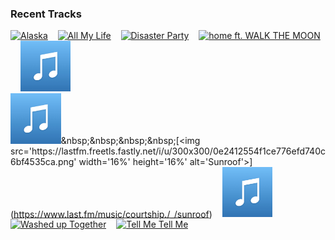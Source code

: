 ### Recent Tracks
[<img src='https://lastfm.freetls.fastly.net/i/u/300x300/5e4f6cbd598c5d7723e57d079287874a.png' width='16%' height='16%' alt='Alaska'>](https://www.last.fm/music/little%2bhurt/_/alaska)&nbsp;&nbsp;&nbsp;&nbsp;[<img src='https://lastfm.freetls.fastly.net/i/u/300x300/6da11da7490ff0d365d255d49c083375.png' width='16%' height='16%' alt='All My Life'>](https://www.last.fm/music/honors/_/all%2bmy%2blife)&nbsp;&nbsp;&nbsp;&nbsp;[<img src='https://lastfm.freetls.fastly.net/i/u/300x300/c64d469603f05ce92244b101189e553f.png' width='16%' height='16%' alt='Disaster Party'>](https://www.last.fm/music/magic%2bgiant/_/disaster%2bparty)&nbsp;&nbsp;&nbsp;&nbsp;[<img src='https://lastfm.freetls.fastly.net/i/u/300x300/187d7db7246b62070d302d00e7e23336.png' width='16%' height='16%' alt='home ft. WALK THE MOON'>](https://www.last.fm/music/morgxn/_/home%2bft.%2bwalk%2bthe%2bmoon)&nbsp;&nbsp;&nbsp;&nbsp;[<img src='https://github.com/atfinke/atfinke/blob/master/placeholder.jpeg?raw=true' width='16%' height='16%' alt='Go Easy'>](https://www.last.fm/music/matt%2bmaeson/_/go%2beasy)&nbsp;&nbsp;&nbsp;&nbsp;<br>[<img src='https://github.com/atfinke/atfinke/blob/master/placeholder.jpeg?raw=true' width='16%' height='16%' alt='Melancholyism.'>](https://www.last.fm/music/super%2bwhatevr/_/melancholyism.)&nbsp;&nbsp;&nbsp;&nbsp;[<img src='https://lastfm.freetls.fastly.net/i/u/300x300/0e2412554f1ce776efd740c6bf4535ca.png' width='16%' height='16%' alt='Sunroof'>](https://www.last.fm/music/courtship./_/sunroof)&nbsp;&nbsp;&nbsp;&nbsp;[<img src='https://github.com/atfinke/atfinke/blob/master/placeholder.jpeg?raw=true' width='16%' height='16%' alt='Insincere'>](https://www.last.fm/music/smallpools/_/insincere)&nbsp;&nbsp;&nbsp;&nbsp;[<img src='https://lastfm.freetls.fastly.net/i/u/300x300/9136d0da6c74659fd87af56dd02db6d1.png' width='16%' height='16%' alt='Washed up Together'>](https://www.last.fm/music/knox%2bhamilton/_/washed%2bup%2btogether)&nbsp;&nbsp;&nbsp;&nbsp;[<img src='https://lastfm.freetls.fastly.net/i/u/300x300/6420dd057a0578b48d49f608cb2e0227.png' width='16%' height='16%' alt='Tell Me Tell Me'>](https://www.last.fm/music/courtship./_/tell%2bme%2btell%2bme)&nbsp;&nbsp;&nbsp;&nbsp;<br>